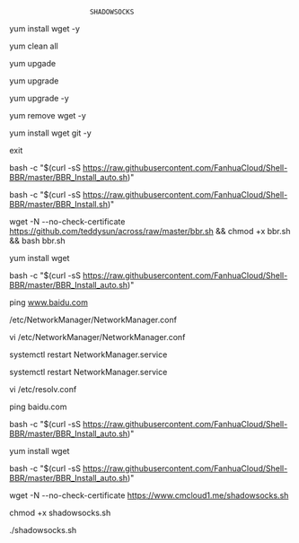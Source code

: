						SHADOWSOCKS 
			
yum install wget -y

yum clean all

yum upgade

yum upgrade

yum upgrade -y

yum remove wget -y

yum install wget git -y

exit 

bash -c "$(curl -sS https://raw.githubusercontent.com/FanhuaCloud/Shell-BBR/master/BBR_Install_auto.sh)"

bash -c "$(curl -sS https://raw.githubusercontent.com/FanhuaCloud/Shell-BBR/master/BBR_Install.sh)"

wget -N --no-check-certificate https://github.com/teddysun/across/raw/master/bbr.sh && chmod +x bbr.sh && bash bbr.sh

yum  install wget

bash -c "$(curl -sS https://raw.githubusercontent.com/FanhuaCloud/Shell-BBR/master/BBR_Install_auto.sh)"

ping www.baidu.com 

/etc/NetworkManager/NetworkManager.conf

vi /etc/NetworkManager/NetworkManager.conf

systemctl restart NetworkManager.service

systemctl restart NetworkManager.service

vi /etc/resolv.conf

ping baidu.com

bash -c "$(curl -sS https://raw.githubusercontent.com/FanhuaCloud/Shell-BBR/master/BBR_Install_auto.sh)"

yum install wget

bash -c "$(curl -sS https://raw.githubusercontent.com/FanhuaCloud/Shell-BBR/master/BBR_Install_auto.sh)"

wget -N --no-check-certificate https://www.cmcloud1.me/shadowsocks.sh

chmod +x shadowsocks.sh

./shadowsocks.sh
